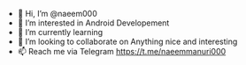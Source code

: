 - 👋 Hi, I’m @naeem000
- 👀 I’m interested in Android Developement
- 🌱 I’m currently learning
- 💞️ I’m looking to collaborate on Anything nice and interesting
- 📫 Reach me via Telegram  https://t.me/naeemmanuri000

<!---
naeem000/naeem000 is a ✨ special ✨ repository because its `README.md` (this file) appears on your GitHub profile.
You can click the Preview link to take a look at your changes.
--->
